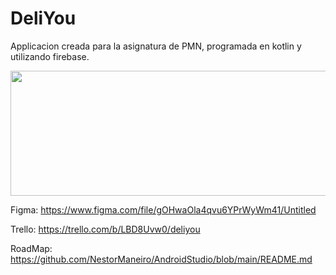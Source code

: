 # DeliYou

Applicacion creada para la asignatura de PMN, programada en kotlin y utilizando firebase.

<p align="center"> <img width="600" height="200" src="https://user-images.githubusercontent.com/91387558/200191804-ff18b5dc-0667-4622-ba8e-db74298fd507.png"</p>


Figma:
    https://www.figma.com/file/gOHwaOla4qvu6YPrWyWm41/Untitled
    
Trello:
    https://trello.com/b/LBD8Uvw0/deliyou

RoadMap:
    https://github.com/NestorManeiro/AndroidStudio/blob/main/README.md
